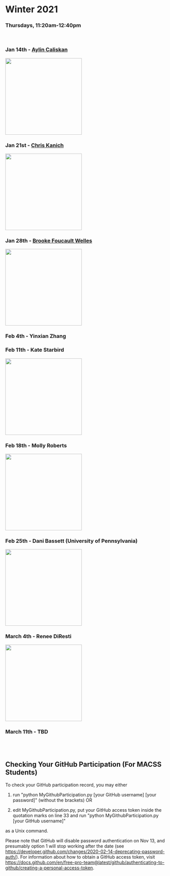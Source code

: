 # Winter 2021
### Thursdays, 11:20am-12:40pm

<br>

### Jan 14th - [Aylin Caliskan](https://github.com/uchicago-computation-workshop/Winter2021/tree/main/01-14_Caliskan)
<div><img src="https://www.seas.gwu.edu/sites/g/files/zaxdzs2406/f/styles/person_main_image/public/image/faculty_headshots/Caliskan_Aylin0420.jpg?itok=vEfY8Bgl" width="240"></div>


### Jan 21st - [Chris Kanich](https://github.com/uchicago-computation-workshop/Winter2021/tree/main/01-21_Kanich)
<div><img src="https://www.cs.uic.edu/~ckanich/images/ckanich.jpg" height="240"></div>


### Jan 28th - [Brooke Foucault Welles](https://github.com/uchicago-computation-workshop/Winter2021/tree/main/01-28_Foucault-Welles)
<div><img src="https://cssh.northeastern.edu/wp-content/uploads/2020/01/Brooke-Welles-web-600x800-c-default.jpg" width="240"></div>


### Feb 4th - Yinxian Zhang


### Feb 11th - Kate Starbird
<div><img src = "https://www.hcde.washington.edu/files/people/imgs/starbird-headshot.jpg" width="240"></div>


### Feb 18th - Molly Roberts
<div><img src = "https://pup-assets.imgix.net/onix/images/margaret_e_roberts.jpg?w=640&h=640&fit=crop&auto=format" width="240"></div>


### Feb 25th - Dani Bassett (University of Pennsylvania)
<div><img src = "https://directory.seas.upenn.edu/wp-content/uploads/2020/03/Bassett-Danielle.jpg" width="240"></div>


### March 4th - Renee DiResti
<div><img src = "https://fsi-live.s3.us-west-1.amazonaws.com/s3fs-public/renee-diresta.jpg" height="240"></div>


### March 11th - TBD

<br>
<br>

## Checking Your GitHub Participation (For MACSS Students) 

To check your GitHub participation record, you may either

1. run "python MyGithubParticipation.py [your GitHub username] [your password]" (without the brackets) OR

2. edit MyGithubParticipation.py, put your GitHub access token inside the quotation marks on line 33 and run "python MyGithubParticipation.py [your GitHub username]" 

as a Unix command. 

Please note that GitHub will disable password authentication on Nov 13, and presumably option 1 will stop working after the date (see https://developer.github.com/changes/2020-02-14-deprecating-password-auth/). For information about how to obtain a GitHub access token, visit https://docs.github.com/en/free-pro-team@latest/github/authenticating-to-github/creating-a-personal-access-token. 


